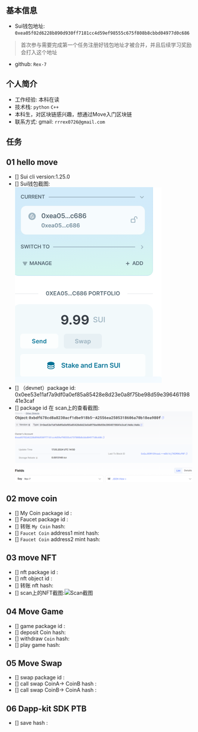 ## 基本信息
- Sui钱包地址: `0xea05f02d6228b890d930ff7181cc4d59ef98555c675f808b8cbbd04977d0c686`
> 首次参与需要完成第一个任务注册好钱包地址才被合并，并且后续学习奖励会打入这个地址
- github: `Rex-7`

## 个人简介
- 工作经验: 本科在读
- 技术栈: `python` `C++`
- 本科生，对区块链感兴趣，想通过Move入门区块链
- 联系方式: gmail: `rrrex0726@gmail.com` 

## 任务

##   01 hello move  
- [] Sui cli version:1.25.0
- [] Sui钱包截图: ![Sui钱包截图](./images/2.png)
- [] （devnet）package id: 0x0ee53e11af7a9df0a0ef85a85428e8d23e0a8f75be98d59e39646119841e3caf
- [] package id 在 scan上的查看截图:![Scan截图](./images/1.png)

##   02 move coin
- [] My Coin package id : 
- [] Faucet package id : 
- [] 转账 `My Coin` hash:
- [] `Faucet Coin` address1 mint hash:
- [] `Faucet Coin` address2 mint hash:

##   03 move NFT
- [] nft package id :
- [] nft object id : 
- [] 转账 nft  hash:
- [] scan上的NFT截图:![Scan截图](./images/你的图片地址)

##   04 Move Game
- [] game package id :
- [] deposit Coin hash:
- [] withdraw `Coin` hash:
- [] play game hash:

##   05 Move Swap
- [] swap package id :
- [] call swap CoinA-> CoinB  hash :
- [] call swap CoinB-> CoinA  hash :

##   06 Dapp-kit SDK PTB
- [] save hash :
